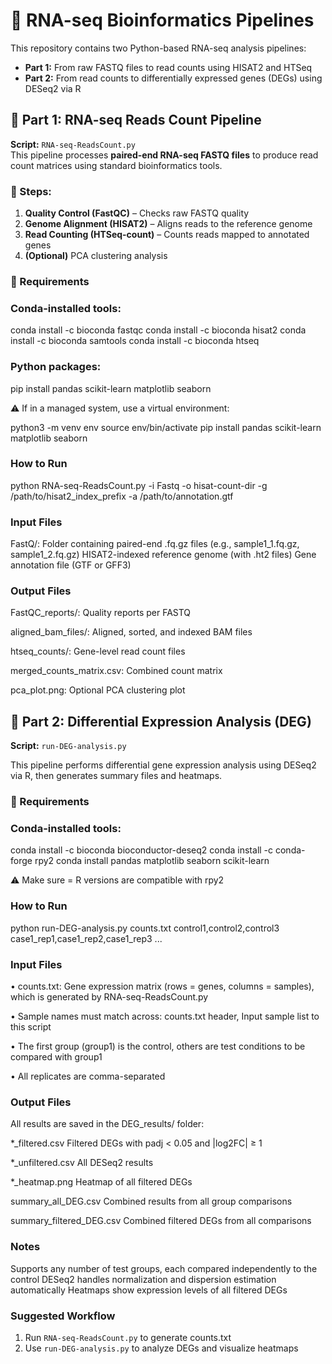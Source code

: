 # 🧬 RNA-seq Bioinformatics Pipelines

This repository contains two Python-based RNA-seq analysis pipelines:

- **Part 1:** From raw FASTQ files to read counts using HISAT2 and HTSeq
- **Part 2:** From read counts to differentially expressed genes (DEGs) using DESeq2 via R


## 📌 Part 1: RNA-seq Reads Count Pipeline

**Script:** `RNA-seq-ReadsCount.py`  
This pipeline processes **paired-end RNA-seq FASTQ files** to produce read count matrices using standard bioinformatics tools.

### 🔄 Steps:

1. **Quality Control (FastQC)** – Checks raw FASTQ quality
2. **Genome Alignment (HISAT2)** – Aligns reads to the reference genome
3. **Read Counting (HTSeq-count)** – Counts reads mapped to annotated genes
4. **(Optional)** PCA clustering analysis

### 🔧 Requirements

### Conda-installed tools:
conda install -c bioconda fastqc
conda install -c bioconda hisat2
conda install -c bioconda samtools
conda install -c bioconda htseq

### Python packages:
pip install pandas scikit-learn matplotlib seaborn

⚠️ If in a managed system, use a virtual environment:

python3 -m venv env
source env/bin/activate
pip install pandas scikit-learn matplotlib seaborn

### How to Run
python RNA-seq-ReadsCount.py -i Fastq -o hisat-count-dir -g /path/to/hisat2_index_prefix -a /path/to/annotation.gtf

### Input Files
FastQ/: Folder containing paired-end .fq.gz files (e.g., sample1_1.fq.gz, sample1_2.fq.gz)
HISAT2-indexed reference genome (with .ht2 files)
Gene annotation file (GTF or GFF3)

### Output Files
FastQC_reports/: Quality reports per FASTQ

aligned_bam_files/: Aligned, sorted, and indexed BAM files

htseq_counts/: Gene-level read count files

merged_counts_matrix.csv: Combined count matrix

pca_plot.png: Optional PCA clustering plot

## 📌 Part 2: Differential Expression Analysis (DEG)

**Script:** `run-DEG-analysis.py`

This pipeline performs differential gene expression analysis using DESeq2 via R, then generates summary files and heatmaps.

### 🔧 Requirements

### Conda-installed tools:
conda install -c bioconda bioconductor-deseq2
conda install -c conda-forge rpy2
conda install pandas matplotlib seaborn scikit-learn

⚠️ Make sure = R versions are compatible with rpy2

### How to Run
python run-DEG-analysis.py counts.txt control1,control2,control3 case1_rep1,case1_rep2,case1_rep3 ...

### Input Files
•	counts.txt: Gene expression matrix (rows = genes, columns = samples), which is generated by RNA-seq-ReadsCount.py

•	Sample names must match across: counts.txt header, Input sample list to this script

•	The first group (group1) is the control, others are test conditions to be compared with group1

•	All replicates are comma-separated

### Output Files
All results are saved in the DEG_results/ folder:

*_filtered.csv	Filtered DEGs with padj < 0.05 and |log2FC| ≥ 1

*_unfiltered.csv	All DESeq2 results

*_heatmap.png	Heatmap of all filtered DEGs

summary_all_DEG.csv	Combined results from all group comparisons

summary_filtered_DEG.csv	Combined filtered DEGs from all comparisons

###  Notes
Supports any number of test groups, each compared independently to the control
DESeq2 handles normalization and dispersion estimation automatically
Heatmaps show expression levels of all filtered DEGs

### Suggested Workflow
1.	Run `RNA-seq-ReadsCount.py` to generate counts.txt
2.	Use `run-DEG-analysis.py` to analyze DEGs and visualize heatmaps

